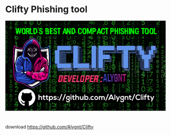 # Clifty Phishing tool
![9ea6275690b09a1c80c363e84796b77c.png](../../../_resources/9ea6275690b09a1c80c363e84796b77c.png)
#
download
https://github.com/Alygnt/Clifty